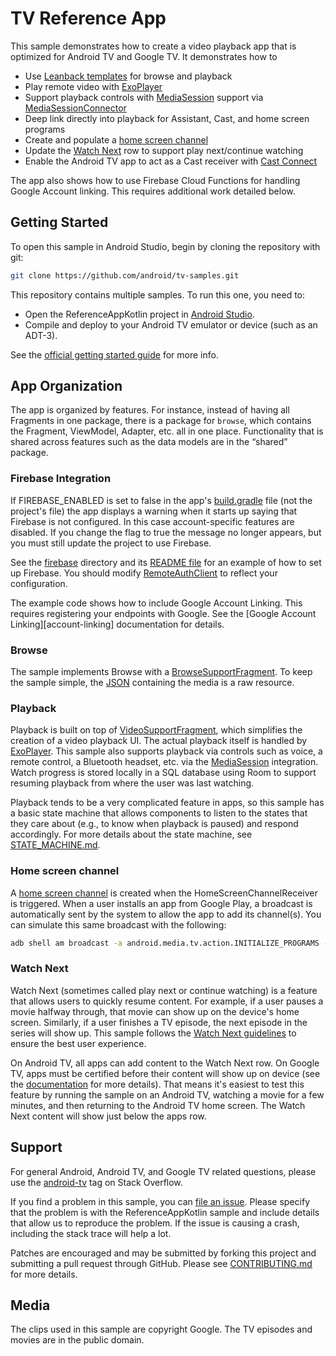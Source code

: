 # TV Reference App

This sample demonstrates how to create a video playback app that is optimized for Android TV and
Google TV. It demonstrates how to

* Use [Leanback templates][leanback-templates] for browse and playback
* Play remote video with [ExoPlayer][exoplayer]
* Support playback controls with [MediaSession][media-session] support via
[MediaSessionConnector][media-session-connector]
* Deep link directly into playback for Assistant, Cast, and home screen programs
* Create and populate a [home screen channel][home-screen-channel]
* Update the [Watch Next][watch-next] row to support play next/continue watching
* Enable the Android TV app to act as a Cast receiver with [Cast Connect][cast-connect]

The app also shows how to use Firebase Cloud Functions for handling Google Account linking. This
requires additional work detailed below.

## Getting Started

To open this sample in Android Studio, begin by cloning the repository with git:

```sh
git clone https://github.com/android/tv-samples.git
```

This repository contains multiple samples. To run this one, you need to:

- Open the ReferenceAppKotlin project in [Android Studio][studio].
- Compile and deploy to your Android TV emulator or device (such as an ADT-3).

See the [official getting started guide][getting-started] for more info.

## App Organization

The app is organized by features. For instance, instead of having all Fragments in one package,
there is a package for `browse`, which contains the Fragment, ViewModel, Adapter, etc. all in one
place. Functionality that is shared across features such as the data models are in the “shared”
package.

### Firebase Integration

If FIREBASE_ENABLED is set to false in the app's [build.gradle](app/build.gradle) file (not the
project's file) the app displays a warning when it starts up saying that Firebase is not configured.
In this case account-specific features are disabled. If you change the flag to true the message no
longer appears, but you must still update the project to use Firebase.

See the [firebase](firebase) directory and its [README file](firebase/README.md) for an example of
how to set up Firebase. You should modify
[RemoteAuthClient](app/src/main/java/com/android/tv/reference/auth/RemoteAuthClient.kt) to reflect
your configuration.

The example code shows how to include Google Account Linking. This requires registering your
endpoints with Google. See the [Google Account Linking][account-linking] documentation for details.

### Browse

The sample implements Browse with a [BrowseSupportFragment][browse-support-fragment]. To keep the
sample simple, the [JSON][api-json] containing the media is a raw resource.

### Playback

Playback is built on top of [VideoSupportFragment][video-support-fragment], which simplifies the
creation of a video playback UI. The actual playback itself is handled by [ExoPlayer][exoplayer].
This sample also supports playback via controls such as voice, a remote control, a Bluetooth
headset, etc. via the [MediaSession][media-session] integration. Watch progress is stored locally in
a SQL database using Room to support resuming playback from where the user was last watching.

Playback tends to be a very complicated feature in apps, so this sample has a basic state machine
that allows components to listen to the states that they care about (e.g., to know when playback is
paused) and respond accordingly. For more details about the state machine, see
[STATE_MACHINE.md](STATE_MACHINE.md).

### Home screen channel

A [home screen channel][home-screen-channel] is created when the HomeScreenChannelReceiver is
triggered. When a user installs an app from Google Play, a broadcast is automatically sent by the
system to allow the app to add its channel(s). You can simulate this same broadcast with the
following:

```sh
adb shell am broadcast -a android.media.tv.action.INITIALIZE_PROGRAMS -n com.android.tv.reference/.homescreenchannels.HomeScreenChannelReceiver
```

### Watch Next

Watch Next (sometimes called play next or continue watching) is a feature that allows users to
quickly resume content. For example, if a user pauses a movie halfway through, that movie can show
up on the device's home screen. Similarly, if a user finishes a TV episode, the next episode in the
series will show up. This sample follows the [Watch Next guidelines][watch-next-guidelines] to
ensure the best user experience.

On Android TV, all apps can add content to the Watch Next row. On Google TV, apps must be certified
before their content will show up on device (see the [documentation][watch-next-certify] for more
details). That means it's easiest to test this feature by running the sample on an Android TV,
watching a movie for a few minutes, and then returning to the Android TV home screen. The Watch Next
content will show just below the apps row.

## Support

For general Android, Android TV, and Google TV related questions, please use the
[android-tv][stack-overflow] tag on Stack Overflow.

If you find a problem in this sample, you can
[file an issue](https://github.com/android/tv-samples/issues). Please specify that the problem is
with the ReferenceAppKotlin sample and include details that allow us to reproduce the problem. If
the issue is causing a crash, including the stack trace will help a lot.

Patches are encouraged and may be submitted by forking this project and submitting a pull request
through GitHub. Please see [CONTRIBUTING.md](../CONTRIBUTING.md) for more details.

## Media

The clips used in this sample are copyright Google. The TV episodes and movies are in the public
domain.

[leanback-templates]: https://developer.android.com/training/tv/playback
[browse-support-fragment]: https://developer.android.com/reference/androidx/leanback/app/BrowseSupportFragment
[media-session-connector]: https://exoplayer.dev/doc/reference/com/google/android/exoplayer2/ext/mediasession/MediaSessionConnector.html
[cast-connect]: https://developers.google.com/cast/docs/android_tv_receiver
[api-json]: app/src/main/res/raw/api.json
[exoplayer]: https://github.com/google/ExoPlayer
[video-support-fragment]: https://developer.android.com/reference/androidx/leanback/app/VideoSupportFragment
[media-session]: https://developer.android.com/guide/topics/media-apps/working-with-a-media-session
[home-screen-channel]: https://developer.android.com/training/tv/discovery/recommendations-channel
[watch-next]: https://developer.android.com/training/tv/discovery/watch-next-add-programs
[watch-next-guidelines]: https://developer.android.com/training/tv/discovery/guidelines-app-developers
[watch-next-certify]: https://developer.android.com/training/tv/discovery/watch-next-add-programs#steps
[studio]: https://developer.android.com/tools/studio/index.html
[getting-started]: https://developer.android.com/training/tv/start/start.html
[stack-overflow]: https://stackoverflow.com/questions/tagged/android-tv
